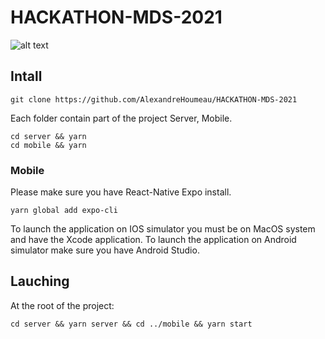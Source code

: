 # HACKATHON-MDS-2021 
![alt text](https://miro.medium.com/max/2316/1*kbJz9GC9SOQgq_8rLZwrtQ.jpeg "Logo Title Text 1")


## Intall
```
git clone https://github.com/AlexandreHoumeau/HACKATHON-MDS-2021
```

Each folder contain part of the project Server, Mobile.
```
cd server && yarn
cd mobile && yarn
```

### Mobile
Please make sure you have React-Native Expo install.

```
yarn global add expo-cli
```

To launch the application on IOS simulator you must be on MacOS system and have the Xcode application.
To launch the application on Android simulator make sure you have Android Studio.

## Lauching

At the root of the project:
```
cd server && yarn server && cd ../mobile && yarn start
```
